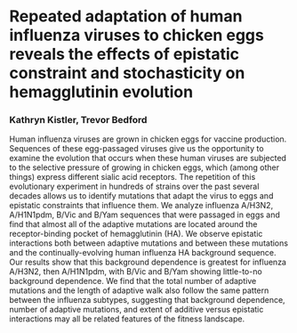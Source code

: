 # Repeated adaptation of human influenza viruses to chicken eggs reveals the effects of epistatic constraint and stochasticity on hemagglutinin evolution

### Kathryn Kistler, Trevor Bedford

Human influenza viruses are grown in chicken eggs for vaccine production. Sequences of these egg-passaged viruses give us the opportunity to examine the evolution that occurs when these human viruses are subjected to the selective pressure of growing in chicken eggs, which (among other things) express different sialic acid receptors. The repetition of this evolutionary experiment in hundreds of strains over the past several decades allows us to identify mutations that adapt the virus to eggs and epistatic constraints that influence them. We analyze influenza A/H3N2, A/H1N1pdm, B/Vic and B/Yam sequences that were passaged in eggs and find that almost all of the adaptive mutations are located around the receptor-binding pocket of hemagglutinin (HA). We observe epistatic interactions both between adaptive mutations and between these mutations and the continually-evolving human influenza HA background sequence. Our results show that this background dependence is greatest for influenza A/H3N2, then A/H1N1pdm, with B/Vic and B/Yam showing little-to-no background dependence. We find that the total number of adaptive mutations and the length of adaptive walk also follow the same pattern between the influenza subtypes, suggesting that background dependence, number of adaptive mutations, and extent of additive versus epistatic interactions may all be related features of the fitness landscape. 